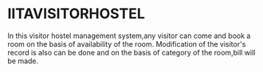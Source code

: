 # IITAVISITORHOSTEL
In this visitor hostel management system,any visitor can come and book a room on the basis of availability of the room.
Modification of the visitor's record is also can be done and on the basis of category of the room,bill will be made.

